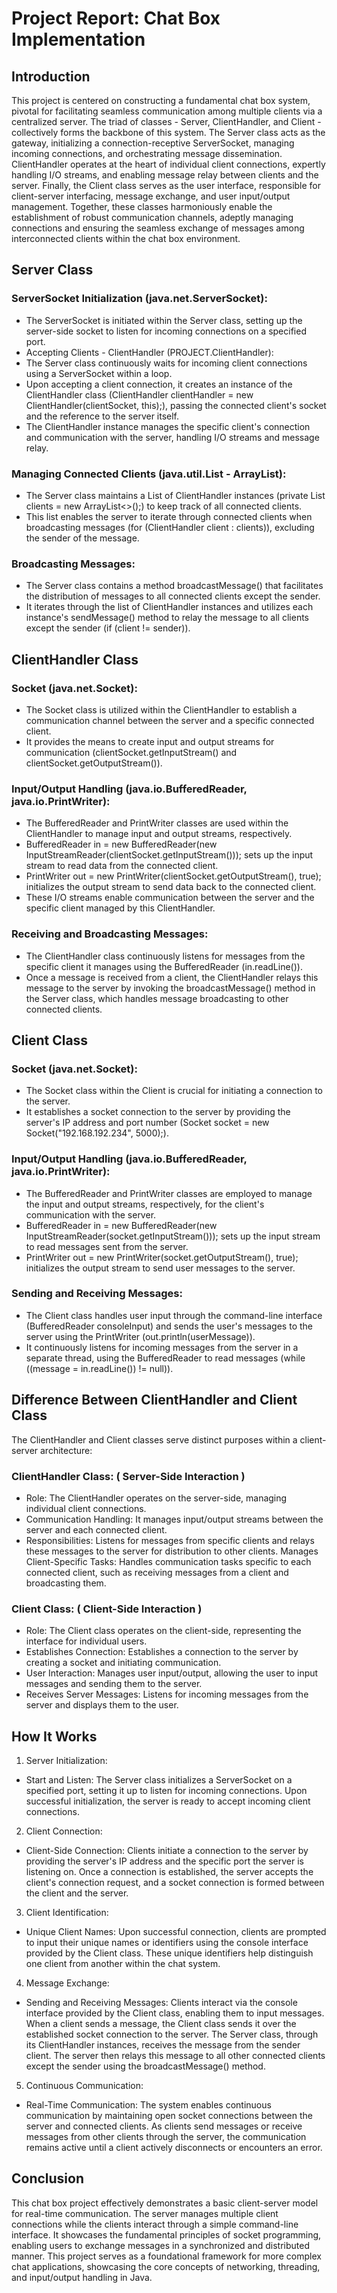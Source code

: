 # Project Report: Chat Box Implementation

## Introduction
This project is centered on constructing a fundamental chat box system, pivotal for facilitating seamless communication among multiple clients via a centralized server. The triad of classes - Server, ClientHandler, and Client - collectively forms the backbone of this system. The Server class acts as the gateway, initializing a connection-receptive ServerSocket, managing incoming connections, and orchestrating message dissemination. ClientHandler operates at the heart of individual client connections, expertly handling I/O streams, and enabling message relay between clients and the server. Finally, the Client class serves as the user interface, responsible for client-server interfacing, message exchange, and user input/output management. Together, these classes harmoniously enable the establishment of robust communication channels, adeptly managing connections and ensuring the seamless exchange of messages among interconnected clients within the chat box environment.

## Server Class
### ServerSocket Initialization (java.net.ServerSocket):
- The ServerSocket is initiated within the Server class, setting up the server-side socket to listen for incoming connections on a specified port.
- Accepting Clients - ClientHandler (PROJECT.ClientHandler):
- The Server class continuously waits for incoming client connections using a ServerSocket within a loop.
- Upon accepting a client connection, it creates an instance of the ClientHandler class (ClientHandler clientHandler = new ClientHandler(clientSocket, this);), passing the connected client's socket and the reference to the server itself.
- The ClientHandler instance manages the specific client's connection and communication with the server, handling I/O streams and message relay.
### Managing Connected Clients (java.util.List - ArrayList):
- The Server class maintains a List of ClientHandler instances (private List<ClientHandler> clients = new ArrayList<>();) to keep track of all connected clients.
- This list enables the server to iterate through connected clients when broadcasting messages (for (ClientHandler client : clients)), excluding the sender of the message.
### Broadcasting Messages:
- The Server class contains a method broadcastMessage() that facilitates the distribution of messages to all connected clients except the sender.
- It iterates through the list of ClientHandler instances and utilizes each instance's sendMessage() method to relay the message to all clients except the sender (if (client != sender)).

## ClientHandler Class
### Socket (java.net.Socket):
- The Socket class is utilized within the ClientHandler to establish a communication channel between the server and a specific connected client.
- It provides the means to create input and output streams for communication (clientSocket.getInputStream() and clientSocket.getOutputStream()).
### Input/Output Handling (java.io.BufferedReader, java.io.PrintWriter):
- The BufferedReader and PrintWriter classes are used within the ClientHandler to manage input and output streams, respectively.
- BufferedReader in = new BufferedReader(new InputStreamReader(clientSocket.getInputStream())); sets up the input stream to read data from the connected client.
- PrintWriter out = new PrintWriter(clientSocket.getOutputStream(), true); initializes the output stream to send data back to the connected client.
- These I/O streams enable communication between the server and the specific client managed by this ClientHandler.
### Receiving and Broadcasting Messages:
- The ClientHandler class continuously listens for messages from the specific client it manages using the BufferedReader (in.readLine()).
- Once a message is received from a client, the ClientHandler relays this message to the server by invoking the broadcastMessage() method in the Server class, which handles message broadcasting to other connected clients.

## Client Class
### Socket (java.net.Socket):
- The Socket class within the Client is crucial for initiating a connection to the server.
- It establishes a socket connection to the server by providing the server's IP address and port number (Socket socket = new Socket("192.168.192.234", 5000);).
### Input/Output Handling (java.io.BufferedReader, java.io.PrintWriter):
- The BufferedReader and PrintWriter classes are employed to manage the input and output streams, respectively, for the client's communication with the server.
- BufferedReader in = new BufferedReader(new InputStreamReader(socket.getInputStream())); sets up the input stream to read messages sent from the server.
- PrintWriter out = new PrintWriter(socket.getOutputStream(), true); initializes the output stream to send user messages to the server.
### Sending and Receiving Messages:
- The Client class handles user input through the command-line interface (BufferedReader consoleInput) and sends the user's messages to the server using the PrintWriter (out.println(userMessage)).
- It continuously listens for incoming messages from the server in a separate thread, using the BufferedReader to read messages (while ((message = in.readLine()) != null)).

## Difference Between ClientHandler and Client Class
The ClientHandler and Client classes serve distinct purposes within a client-server architecture:
### ClientHandler Class: ( Server-Side Interaction )
- Role: The ClientHandler operates on the server-side, managing individual client connections.
- Communication Handling: It manages input/output streams between the server and each connected client.
- Responsibilities: Listens for messages from specific clients and relays these messages to the server for distribution to other clients. Manages Client-Specific Tasks: Handles communication tasks specific to each connected client, such as receiving messages from a client and broadcasting them.
### Client Class: ( Client-Side Interaction )
- Role: The Client class operates on the client-side, representing the interface for individual users.
- Establishes Connection: Establishes a connection to the server by creating a socket and initiating communication.
- User Interaction: Manages user input/output, allowing the user to input messages and sending them to the server.
- Receives Server Messages: Listens for incoming messages from the server and displays them to the user.

## How It Works
1. Server Initialization:
- Start and Listen: The Server class initializes a ServerSocket on a specified port, setting it up to listen for incoming connections. Upon successful initialization, the server is ready to accept incoming client connections.
2. Client Connection:
- Client-Side Connection: Clients initiate a connection to the server by providing the server's IP address and the specific port the server is listening on. Once a connection is established, the server accepts the client's connection request, and a socket connection is formed between the client and the server.
3. Client Identification:
- Unique Client Names: Upon successful connection, clients are prompted to input their unique names or identifiers using the console interface provided by the Client class. These unique identifiers help distinguish one client from another within the chat system.
4. Message Exchange:
- Sending and Receiving Messages: Clients interact via the console interface provided by the Client class, enabling them to input messages. When a client sends a message, the Client class sends it over the established socket connection to the server. The Server class, through its ClientHandler instances, receives the message from the sender client. The server then relays this message to all other connected clients except the sender using the broadcastMessage() method.
5. Continuous Communication:
- Real-Time Communication: The system enables continuous communication by maintaining open socket connections between the server and connected clients. As clients send messages or receive messages from other clients through the server, the communication remains active until a client actively disconnects or encounters an error.

## Conclusion
This chat box project effectively demonstrates a basic client-server model for real-time communication. The server manages multiple client connections while the clients interact through a simple command-line interface. It showcases the fundamental principles of socket programming, enabling users to exchange messages in a synchronized and distributed manner.
This project serves as a foundational framework for more complex chat applications, showcasing the core concepts of networking, threading, and input/output handling in Java.
